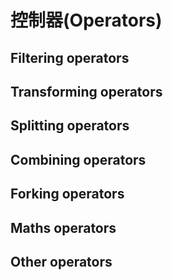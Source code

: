 # 控制器(Operators)
## Filtering operators
## Transforming operators
## Splitting operators
## Combining operators
## Forking operators
## Maths operators
## Other operators

